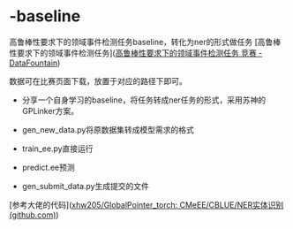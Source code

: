 # -baseline
高鲁棒性要求下的领域事件检测任务baseline，转化为ner的形式做任务
[高鲁棒性要求下的领域事件检测任务]([高鲁棒性要求下的领域事件检测任务 竞赛 - DataFountain](https://www.datafountain.cn/competitions/561))

数据可在比赛页面下载，放置于对应的路径下即可。

* 分享一个自身学习的baseline，将任务转成ner任务的形式，采用苏神的GPLinker方案。

* gen_new_data.py将原数据集转成模型需求的格式
* train_ee.py直接运行
* predict.ee预测
* gen_submit_data.py生成提交的文件



[参考大佬的代码]([xhw205/GlobalPointer_torch: CMeEE/CBLUE/NER实体识别 (github.com)](https://github.com/xhw205/GlobalPointer_torch))
